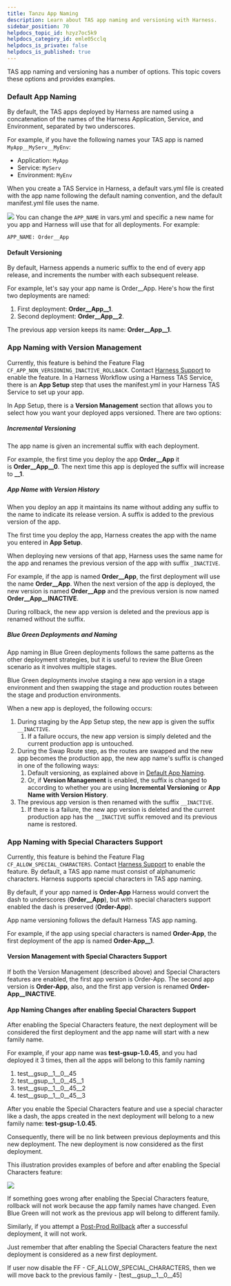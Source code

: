 ```yaml
---
title: Tanzu App Naming
description: Learn about TAS app naming and versioning with Harness.
sidebar_position: 70
helpdocs_topic_id: hzyz7oc5k9
helpdocs_category_id: emle05cclq
helpdocs_is_private: false
helpdocs_is_published: true
---
```


TAS app naming and versioning has a number of options. This topic covers these options and provides examples.


### Default App Naming


By default, the TAS apps deployed by Harness are named using a concatenation of the names of the Harness Application, Service, and Environment, separated by two underscores.


For example, if you have the following names your TAS app is named `MyApp__MyServ__MyEnv`:


* Application: `MyApp`
* Service: `MyServ`
* Environment: `MyEnv`


When you create a TAS Service in Harness, a default vars.yml file is created with the app name following the default naming convention, and the default manifest.yml file uses the name.



![](https://files.helpdocs.io/kw8ldg1itf/articles/hzyz7oc5k9/1636592233635/image.png)
You can change the `APP_NAME` in vars.yml and specific a new name for you app and Harness will use that for all deployments. For example:


```
APP_NAME: Order__App
```

#### Default Versioning


By default, Harness appends a numeric suffix to the end of every app release, and increments the number with each subsequent release.


For example, let's say your app name is Order\_\_App. Here's how the first two deployments are named:


1. First deployment: **Order\_\_App\_\_1**.
2. Second deployment: **Order\_\_App\_\_2**.


The previous app version keeps its name: **Order\_\_App\_\_1**.


### App Naming with Version Management


Currently, this feature is behind the Feature Flag `CF_APP_NON_VERSIONING_INACTIVE_ROLLBACK`. Contact [Harness Support](mailto:support@harness.io) to enable the feature.
In a Harness Workflow using a Harness TAS Service, there is an **App Setup** step that uses the manifest.yml in your Harness TAS Service to set up your app.


In App Setup, there is a **Version Management** section that allows you to select how you want your deployed apps versioned. There are two options:


##### Incremental Versioning


The app name is given an incremental suffix with each deployment.


For example, the first time you deploy the app **Order\_\_App** it is **Order\_\_App\_\_0**. The next time this app is deployed the suffix will increase to **\_\_1**.


##### App Name with Version History


When you deploy an app it maintains its name without adding any suffix to the name to indicate its release version. A suffix is added to the previous version of the app.


The first time you deploy the app, Harness creates the app with the name you entered in **App Setup**.


When deploying new versions of that app, Harness uses the same name for the app and renames the previous version of the app with suffix `_INACTIVE`.


For example, if the app is named **Order\_\_App**, the first deployment will use the name **Order\_\_App**. When the next version of the app is deployed, the new version is named **Order\_\_App** and the previous version is now named **Order\_\_App\_\_INACTIVE**.


During rollback, the new app version is deleted and the previous app is renamed without the suffix.


##### Blue Green Deployments and Naming


App naming in Blue Green deployments follows the same patterns as the other deployment strategies, but it is useful to review the Blue Green scenario as it involves multiple stages.


Blue Green deployments involve staging a new app version in a stage environment and then swapping the stage and production routes between the stage and production environments.


When a new app is deployed, the following occurs:


1. During staging by the App Setup step, the new app is given the suffix `__INACTIVE`.
	1. If a failure occurs, the new app version is simply deleted and the current production app is untouched.
2. During the Swap Route step, as the routes are swapped and the new app becomes the production app, the new app name's suffix is changed in one of the following ways:
	1. Default versioning, as explained above in [Default App Naming](#default_app_naming).
	2. Or, if **Version Management** is enabled, the suffix is changed to according to whether you are using **Incremental Versioning** or **App Name with Version History**.
3. The previous app version is then renamed with the suffix `__INACTIVE`.
	1. If there is a failure, the new app version is deleted and the current production app has the `__INACTIVE` suffix removed and its previous name is restored.


### App Naming with Special Characters Support


Currently, this feature is behind the Feature Flag `CF_ALLOW_SPECIAL_CHARACTERS`. Contact [Harness Support](mailto:support@harness.io) to enable the feature.
By default, a TAS app name must consist of alphanumeric characters. Harness supports special characters in TAS app naming.


By default, if your app named is **Order-App** Harness would convert the dash to underscores (**Order\_\_App**), but with special characters support enabled the dash is preserved (**Order-App**).


App name versioning follows the default Harness TAS app naming.


For example, if the app using special characters is named **Order-App**, the first deployment of the app is named **Order-App\_\_1**.


#### Version Management with Special Characters Support


If both the Version Management (described above) and Special Characters features are enabled, the first app version is Order-App. The second app version is **Order-App**, also, and the first app version is renamed **Order-App\_\_INACTIVE**.


#### App Naming Changes after enabling Special Characters Support


After enabling the Special Characters feature, the next deployment will be considered the first deployment and the app name will start with a new family name.


For example, if your app name was **test-gsup-1.0.45**, and you had deployed it 3 times, then all the apps will belong to this family naming


1. test\_\_gsup\_\_1\_\_0\_\_45
2. test\_\_gsup\_\_1\_\_0\_\_45\_\_1
3. test\_\_gsup\_\_1\_\_0\_\_45\_\_2
4. test\_\_gsup\_\_1\_\_0\_\_45\_\_3


After you enable the Special Characters feature and use a special character like a dash, the apps created in the next deployment will belong to a new family name: **test-gsup-1.0.45**.


Consequently, there will be no link between previous deployments and this new deployment. The new deployment is now considered as the first deployment.


This illustration provides examples of before and after enabling the Special Characters feature:


![](https://files.helpdocs.io/kw8ldg1itf/articles/hzyz7oc5k9/1636741822414/clean-shot-2021-11-12-at-10-30-02-2-x.png)

If something goes wrong after enabling the Special Characters feature, rollback will not work because the app family names have changed. Even Blue Green will not work as the previous app will belong to different family.


Similarly, if you attempt a [Post-Prod Rollback](/article/2f36rsbrve-post-deployment-rollback) after a successful deployment, it will not work.


Just remember that after enabling the Special Characters feature the next deployment is considered as a new first deployment. 



If user now disable the FF - CF\_ALLOW\_SPECIAL\_CHARACTERS, then we will move back to the previous family - [test\_\_gsup\_\_1\_\_0\_\_45]

